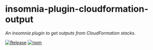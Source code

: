 # insomnia-plugin-cloudformation-output

_An insomnia plugin to get outputs from CloudFormation stacks._

[![Release](https://github.com/drg-adaptive/insomnia-plugin-cloudformation-output/workflows/Release/badge.svg?branch=master)](https://github.com/drg-adaptive/insomnia-plugin-cloudformation-output/actions?query=workflow%3ARelease)
[![npm](https://img.shields.io/npm/v/insomnia-plugin-cloudformation-output)](https://www.npmjs.com/package/insomnia-plugin-cloudformation-output)
